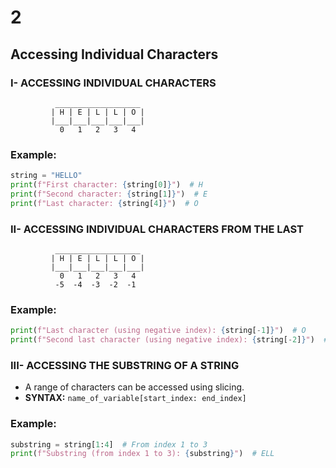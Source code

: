 # 2

## Accessing Individual Characters

### I- ACCESSING INDIVIDUAL CHARACTERS

```
          ___________________
         | H | E | L | L | O |
         |___|___|___|___|___|
           0   1   2   3   4

```

### Example:

```python
string = "HELLO"
print(f"First character: {string[0]}")  # H
print(f"Second character: {string[1]}")  # E
print(f"Last character: {string[4]}")  # O

```

### II- ACCESSING INDIVIDUAL CHARACTERS FROM THE LAST

```
          ___________________
         | H | E | L | L | O |
         |___|___|___|___|___|
           0   1   2   3   4
          -5  -4  -3  -2  -1

```

### Example:

```python
print(f"Last character (using negative index): {string[-1]}")  # O
print(f"Second last character (using negative index): {string[-2]}")  # L

```

### III- ACCESSING THE SUBSTRING OF A STRING

- A range of characters can be accessed using slicing.
- **SYNTAX:** `name_of_variable[start_index: end_index]`

### Example:

```python
substring = string[1:4]  # From index 1 to 3
print(f"Substring (from index 1 to 3): {substring}")  # ELL

```